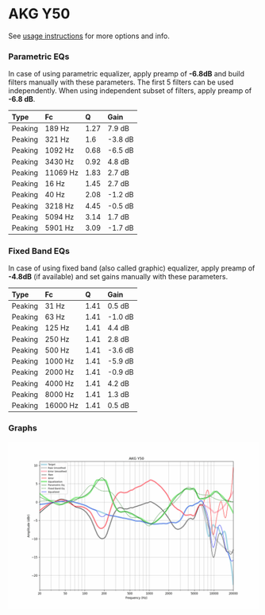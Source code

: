 # AKG Y50
See [usage instructions](https://github.com/jaakkopasanen/AutoEq#usage) for more options and info.

### Parametric EQs
In case of using parametric equalizer, apply preamp of **-6.8dB** and build filters manually
with these parameters. The first 5 filters can be used independently.
When using independent subset of filters, apply preamp of **-6.8 dB**.

| Type    | Fc       |    Q | Gain    |
|:--------|:---------|:-----|:--------|
| Peaking | 189 Hz   | 1.27 | 7.9 dB  |
| Peaking | 321 Hz   | 1.6  | -3.8 dB |
| Peaking | 1092 Hz  | 0.68 | -6.5 dB |
| Peaking | 3430 Hz  | 0.92 | 4.8 dB  |
| Peaking | 11069 Hz | 1.83 | 2.7 dB  |
| Peaking | 16 Hz    | 1.45 | 2.7 dB  |
| Peaking | 40 Hz    | 2.08 | -1.2 dB |
| Peaking | 3218 Hz  | 4.45 | -0.5 dB |
| Peaking | 5094 Hz  | 3.14 | 1.7 dB  |
| Peaking | 5901 Hz  | 3.09 | -1.7 dB |

### Fixed Band EQs
In case of using fixed band (also called graphic) equalizer, apply preamp of **-4.8dB**
(if available) and set gains manually with these parameters.

| Type    | Fc       |    Q | Gain    |
|:--------|:---------|:-----|:--------|
| Peaking | 31 Hz    | 1.41 | 0.5 dB  |
| Peaking | 63 Hz    | 1.41 | -1.0 dB |
| Peaking | 125 Hz   | 1.41 | 4.4 dB  |
| Peaking | 250 Hz   | 1.41 | 2.8 dB  |
| Peaking | 500 Hz   | 1.41 | -3.6 dB |
| Peaking | 1000 Hz  | 1.41 | -5.9 dB |
| Peaking | 2000 Hz  | 1.41 | -0.9 dB |
| Peaking | 4000 Hz  | 1.41 | 4.2 dB  |
| Peaking | 8000 Hz  | 1.41 | 1.3 dB  |
| Peaking | 16000 Hz | 1.41 | 0.5 dB  |

### Graphs
![](./AKG%20Y50.png)